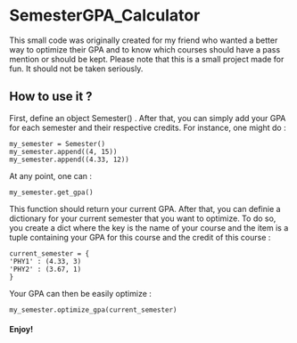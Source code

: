 # SemesterGPA_Calculator

This small code was originally created for my friend who wanted a better way to optimize their GPA and to know which courses should have a pass mention or should be kept. Please note that this is a small project made for fun. It should not be taken seriously.

## How to use it ?

First, define an object </code> Semester() </code>. After that, you can simply add your GPA for each semester and their respective credits. For instance, one might do :



```
my_semester = Semester()
my_semester.append((4, 15))
my_semester.append((4.33, 12))
```

At any point, one can :

```
my_semester.get_gpa()
```
This function should return your current GPA. After that, you can definie a dictionary for your current semester that you want to optimize. To do so, you create a dict where the key is the name of your course and the item is a tuple containing your GPA for this course and the credit of this course :
```
current_semester = {
'PHY1' : (4.33, 3)
'PHY2' : (3.67, 1)
}
```
Your GPA can then be easily optimize :
```
my_semester.optimize_gpa(current_semester)
```
#### Enjoy!
